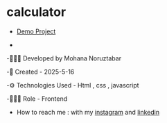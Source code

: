 # calculator
- [Demo Project](https://mohananoruztabar.github.io/bankcard/index1-js.html)

- 

-🙋🏽‍♀️ Developed by Mohana Noruztabar

-📅 Created - 2025-5-16

-⚙ Technologies Used - Html , css , javascript

-👩🏽‍💻 Role - Frontend

- How to reach me : with my [instagram](https://www.instagram.com/mohananoruztabar_web?igsh=MW00ZjVxanA3Z3N2Zg%3D%3D&utm_source=qr) and [linkedin](https://www.linkedin.com/in/mohana-noruztabar-2477b2349?utm_source=share&utm_campaign=share_via&utm_content=profile&utm_medium=ios_app)
